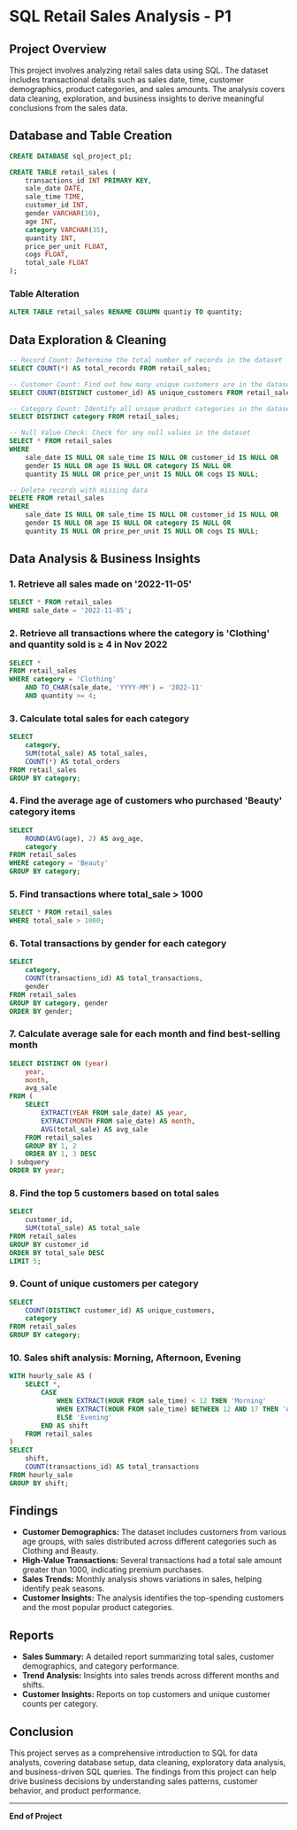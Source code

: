 # SQL Retail Sales Analysis - P1

## Project Overview
This project involves analyzing retail sales data using SQL. The dataset includes transactional details such as sales date, time, customer demographics, product categories, and sales amounts. The analysis covers data cleaning, exploration, and business insights to derive meaningful conclusions from the sales data.

## Database and Table Creation
```sql
CREATE DATABASE sql_project_p1;

CREATE TABLE retail_sales (
    transactions_id INT PRIMARY KEY,
    sale_date DATE,    
    sale_time TIME,
    customer_id INT,    
    gender VARCHAR(10),
    age INT,
    category VARCHAR(35),
    quantity INT,
    price_per_unit FLOAT,    
    cogs FLOAT,
    total_sale FLOAT
);
```

### Table Alteration
```sql
ALTER TABLE retail_sales RENAME COLUMN quantiy TO quantity;
```

## Data Exploration & Cleaning
```sql
-- Record Count: Determine the total number of records in the dataset
SELECT COUNT(*) AS total_records FROM retail_sales;

-- Customer Count: Find out how many unique customers are in the dataset
SELECT COUNT(DISTINCT customer_id) AS unique_customers FROM retail_sales;

-- Category Count: Identify all unique product categories in the dataset
SELECT DISTINCT category FROM retail_sales;

-- Null Value Check: Check for any null values in the dataset
SELECT * FROM retail_sales
WHERE 
    sale_date IS NULL OR sale_time IS NULL OR customer_id IS NULL OR 
    gender IS NULL OR age IS NULL OR category IS NULL OR 
    quantity IS NULL OR price_per_unit IS NULL OR cogs IS NULL;

-- Delete records with missing data
DELETE FROM retail_sales
WHERE 
    sale_date IS NULL OR sale_time IS NULL OR customer_id IS NULL OR 
    gender IS NULL OR age IS NULL OR category IS NULL OR 
    quantity IS NULL OR price_per_unit IS NULL OR cogs IS NULL;
```

## Data Analysis & Business Insights
### 1. Retrieve all sales made on '2022-11-05'
```sql
SELECT * FROM retail_sales
WHERE sale_date = '2022-11-05';
```

### 2. Retrieve all transactions where the category is 'Clothing' and quantity sold is ≥ 4 in Nov 2022
```sql
SELECT *
FROM retail_sales
WHERE category = 'Clothing'
    AND TO_CHAR(sale_date, 'YYYY-MM') = '2022-11'
    AND quantity >= 4;
```

### 3. Calculate total sales for each category
```sql
SELECT 
    category,
    SUM(total_sale) AS total_sales,
    COUNT(*) AS total_orders
FROM retail_sales
GROUP BY category;
```

### 4. Find the average age of customers who purchased 'Beauty' category items
```sql
SELECT 
    ROUND(AVG(age), 2) AS avg_age,
    category
FROM retail_sales
WHERE category = 'Beauty'
GROUP BY category;
```

### 5. Find transactions where total_sale > 1000
```sql
SELECT * FROM retail_sales
WHERE total_sale > 1000;
```

### 6. Total transactions by gender for each category
```sql
SELECT
    category,
    COUNT(transactions_id) AS total_transactions,
    gender
FROM retail_sales
GROUP BY category, gender
ORDER BY gender;
```

### 7. Calculate average sale for each month and find best-selling month
```sql
SELECT DISTINCT ON (year) 
    year, 
    month, 
    avg_sale
FROM (
    SELECT 
        EXTRACT(YEAR FROM sale_date) AS year,
        EXTRACT(MONTH FROM sale_date) AS month,
        AVG(total_sale) AS avg_sale
    FROM retail_sales
    GROUP BY 1, 2
    ORDER BY 1, 3 DESC
) subquery
ORDER BY year;
```

### 8. Find the top 5 customers based on total sales
```sql
SELECT 
    customer_id, 
    SUM(total_sale) AS total_sale 
FROM retail_sales
GROUP BY customer_id
ORDER BY total_sale DESC
LIMIT 5;
```

### 9. Count of unique customers per category
```sql
SELECT
    COUNT(DISTINCT customer_id) AS unique_customers,
    category
FROM retail_sales
GROUP BY category;
```

### 10. Sales shift analysis: Morning, Afternoon, Evening
```sql
WITH hourly_sale AS (
    SELECT *,
        CASE
            WHEN EXTRACT(HOUR FROM sale_time) < 12 THEN 'Morning'
            WHEN EXTRACT(HOUR FROM sale_time) BETWEEN 12 AND 17 THEN 'Afternoon'
            ELSE 'Evening'
        END AS shift
    FROM retail_sales
)
SELECT 
    shift,
    COUNT(transactions_id) AS total_transactions
FROM hourly_sale
GROUP BY shift;
```

## Findings
- **Customer Demographics:** The dataset includes customers from various age groups, with sales distributed across different categories such as Clothing and Beauty.
- **High-Value Transactions:** Several transactions had a total sale amount greater than 1000, indicating premium purchases.
- **Sales Trends:** Monthly analysis shows variations in sales, helping identify peak seasons.
- **Customer Insights:** The analysis identifies the top-spending customers and the most popular product categories.

## Reports
- **Sales Summary:** A detailed report summarizing total sales, customer demographics, and category performance.
- **Trend Analysis:** Insights into sales trends across different months and shifts.
- **Customer Insights:** Reports on top customers and unique customer counts per category.

## Conclusion
This project serves as a comprehensive introduction to SQL for data analysts, covering database setup, data cleaning, exploratory data analysis, and business-driven SQL queries. The findings from this project can help drive business decisions by understanding sales patterns, customer behavior, and product performance.

---
**End of Project**
